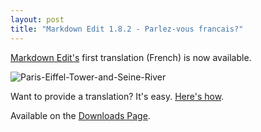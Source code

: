 ```yaml
---
layout: post  
title: "Markdown Edit 1.8.2 - Parlez-vous francais?"
---
```


[Markdown Edit's](http://mike-ward.net/markdownedit) first translation (French)
is now available.

![Paris-Eiffel-Tower-and-Seine-River](http://i.imgur.com/j2ptUeE.jpg)

Want to provide a translation? It's easy. [Here's
how](http://mike-ward.net/2015/05/03/markdown-edit-1-6-ready-to-translate/).

Available on the [Downloads Page](http://mike-ward.net/downloads).
